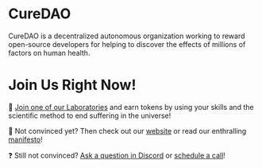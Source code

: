 # CureDAO

CureDAO is a decentralized autonomous organization working to reward open-source developers for helping to discover the effects of millions of factors on human health.

# Join Us Right Now!

🧪 [Join one of our Laboratories](https://info.curedao.org/join-us) and earn tokens by using your skills and the scientific method to end suffering in the universe!

📜 Not convinced yet?  Then check out our [website](https://info.curedao.org) or read our enthralling [manifesto](https://docs.curedao.org)!

❓ Still not convinced? [Ask a question in Discord](https://discord.gg/9yyYFBqs5H) or [schedule a call](https://calendly.com/optomitron)!
